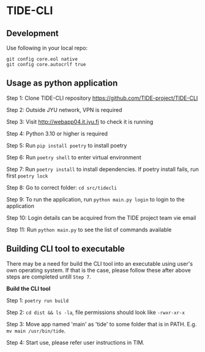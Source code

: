 # TIDE-CLI

## Development
Use following in your local repo:
```
git config core.eol native
git config core.autocrlf true
```

## Usage as python application
Step 1: Clone TIDE-CLI repository https://github.com/TIDE-project/TIDE-CLI

Step 2: Outside JYU network, VPN is required

Step 3: Visit http://webapp04.it.jyu.fi to check it is running

Step 4: Python 3.10 or higher is required

Step 5: Run `pip install poetry` to install poetry

Step 6: Run `poetry shell` to enter virtual environment 

Step 7: Run `poetry install` to install dependencies. If poetry install fails, run first `poetry lock`

Step 8: Go to correct folder: `cd src/tidecli`

Step 9: To run the application, run `python main.py login` to login to the application

Step 10: Login details can be acquired from the TIDE project team vie email

Step 11: Run `python main.py` to see the list of commands available

## Building CLI tool to executable
There may be a need for build the CLI tool into an executable using user's own operating system. If that is the case, please follow these after above steps are completed untill `Step 7`.

**Build the CLI tool**

Step 1: `poetry run build`

Step 2: `cd dist && ls -la`, file permissions should look like `-rwxr-xr-x`

Step 3: Move app named 'main' as 'tide' to some folder that is in PATH. E.g. `mv main /usr/bin/tide`.

Step 4: Start use, please refer user instructions in TIM.
